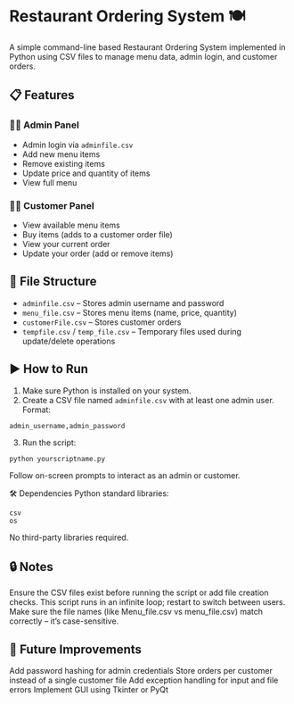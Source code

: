 # Restaurant Ordering System 🍽️

A simple command-line based Restaurant Ordering System implemented in Python using CSV files to manage menu data, admin login, and customer orders.

## 📋 Features

### 👨‍💼 Admin Panel
- Admin login via `adminfile.csv`
- Add new menu items
- Remove existing items
- Update price and quantity of items
- View full menu

### 🧑‍🍳 Customer Panel
- View available menu items
- Buy items (adds to a customer order file)
- View your current order
- Update your order (add or remove items)

## 📂 File Structure

- `adminfile.csv` – Stores admin username and password
- `menu_file.csv` – Stores menu items (name, price, quantity)
- `customerFile.csv` – Stores customer orders
- `tempfile.csv` / `temp_file.csv` – Temporary files used during update/delete operations

## ▶️ How to Run

1. Make sure Python is installed on your system.
2. Create a CSV file named `adminfile.csv` with at least one admin user. Format:
``` csv
admin_username,admin_password
```
3. Run the script:
```bash
python yourscriptname.py
```

Follow on-screen prompts to interact as an admin or customer.

🛠️ Dependencies
Python standard libraries:
```
csv
os
```
No third-party libraries required.

## 🔒 Notes

Ensure the CSV files exist before running the script or add file creation checks.
This script runs in an infinite loop; restart to switch between users.
Make sure the file names (like Menu_file.csv vs menu_file.csv) match correctly – it’s case-sensitive.

## 🚀 Future Improvements
Add password hashing for admin credentials
Store orders per customer instead of a single customer file
Add exception handling for input and file errors
Implement GUI using Tkinter or PyQt

